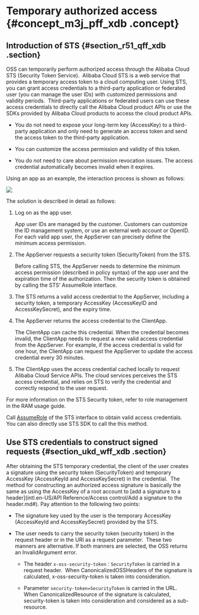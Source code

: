 # Temporary authorized access {#concept_m3j_pff_xdb .concept}

## Introduction of STS {#section_r51_qff_xdb .section}

OSS can temporarily perform authorized access through the Alibaba Cloud STS \(Security Token Service\).  Alibaba Cloud STS is a web service that provides a temporary access token to a cloud computing user. Using STS, you can grant access credentials to a third-party application or federated user \(you can manage the user IDs\) with customized permissions and validity periods.  Third-party applications or federated users can use these access credentials to directly call the Alibaba Cloud product APIs or use the SDKs provided by Alibaba Cloud products to access the cloud product APIs.

-   You do not need to expose your long-term key \(AccessKey\) to a third-party application and only need to generate an access token and send the access token to the third-party application.

-   You can customize the access permission and validity of this token.

-   You do not need to care about permission revocation issues. The access credential automatically becomes invalid when it expires.


Using an app as an example, the interaction process is shown as follows:

![](http://static-aliyun-doc.oss-cn-hangzhou.aliyuncs.com/assets/img/4670/3535_en-US.png)

The solution is described in detail as follows:

1.  Log on as the app user. 

    App user IDs are managed by the customer. Customers can customize the ID management system, or use an external web account or OpenID. For each valid app user, the AppServer can precisely define the minimum access permission.

2.  The AppServer requests a security token \(SecurityToken\) from the STS. 

    Before calling STS, the AppServer needs to determine the minimum access permission \(described in policy syntax\) of the app user and the expiration time of the authorization. Then the security token is obtained by calling the STS’ AssumeRole interface.

3.  The STS returns a valid access credential to the AppServer, including a security token, a temporary AccessKey \(AccessKeyID and AccessKeySecret\), and the expiry time.
4.  The AppServer returns the access credential to the ClientApp.

    The ClientApp can cache this credential. When the credential becomes invalid, the ClientApp needs to request a new valid access credential from the AppServer. For example, if the access credential is valid for one hour, the ClientApp can request the AppServer to update the access credential every 30 minutes.

5.  The ClientApp uses the access credential cached locally to request Alibaba Cloud Service APIs. The cloud services perceives the STS access credential, and relies on STS to verify the credential and correctly respond to the user request.

For more information on the STS Security token, refer to role management in the RAM usage guide.

Call [AssumeRole](https://www.alibabacloud.com/help/doc-detail/28763.htm) of the STS interface to obtain valid access credentials. You can also directly use STS SDK to call the this method. 

## Use STS credentials to construct signed requests {#section_ukd_wff_xdb .section}

After obtaining the STS temporary credential, the client of the user creates a signature using the security token \(SecurityToken\) and temporary AccessKey \(AccessKeyId and AccessKeySecret\) in the credential.  The method for constructing an authorized access signature is basically the same as using the AccessKey of a root account to [add a signature to a header](intl.en-US/API Reference/Access control/Add a signature to the header.md#). Pay attention to the following two points:

-   The signature key used by the user is the temporary AccessKey \(AccessKeyId and AccessKeySecret\) provided by the STS.

-   The user needs to carry the security token \(security token\) in the request header or in the URI as a request parameter.  These two manners are alternative. If both manners are selected, the OSS returns an InvalidArgument error.

    -   The header `x-oss-security-token：SecurityToken` is carried in a request header.  When CanonicalizedOSSHeaders of the signature is calculated, x-oss-security-token is taken into consideration.

    -   Parameter `security-token=SecurityToken` is carried in the URL.  When CanonicalizedResource of the signature is calculated,  security-token is taken into consideration and considered as a sub-resource.


